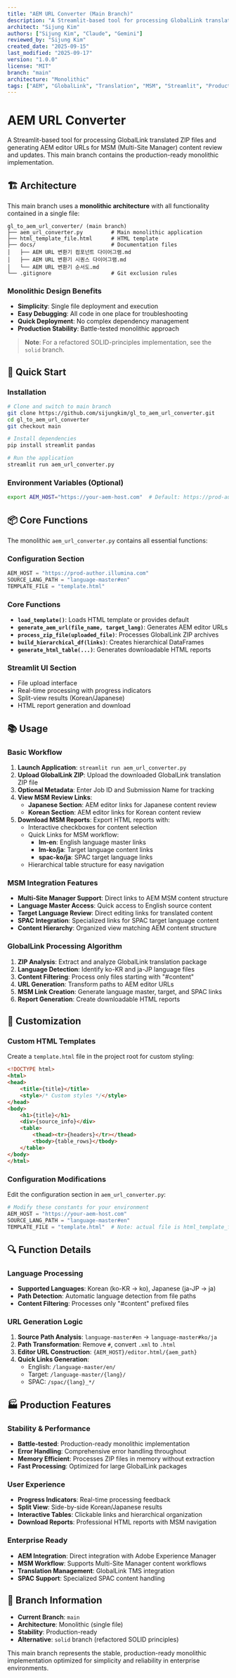 ```yaml
---
title: "AEM URL Converter (Main Branch)"
description: "A Streamlit-based tool for processing GlobalLink translated ZIP files and generating AEM editor URLs for MSM (Multi-Site Manager) content review and updates across English, target languages, and SPAC target languages. Monolithic implementation."
architect: "Sijung Kim"
authors: ["Sijung Kim", "Claude", "Gemini"]
reviewed_by: "Sijung Kim"
created_date: "2025-09-15"
last_modified: "2025-09-17"
version: "1.0.0"
license: "MIT"
branch: "main"
architecture: "Monolithic"
tags: ["AEM", "GlobalLink", "Translation", "MSM", "Streamlit", "Production"]
---
```


# AEM URL Converter

A Streamlit-based tool for processing GlobalLink translated ZIP files and generating AEM editor URLs for MSM (Multi-Site Manager) content review and updates. This main branch contains the production-ready monolithic implementation.

## 🏗️ Architecture

This main branch uses a **monolithic architecture** with all functionality contained in a single file:

```
gl_to_aem_url_converter/ (main branch)
├── aem_url_converter.py         # Main monolithic application
├── html_template_file.html      # HTML template
├── docs/                        # Documentation files
│   ├── AEM URL 변환기 컴포넌트 다이어그램.md
│   ├── AEM URL 변환기 시퀀스 다이어그램.md
│   └── AEM URL 변환기 순서도.md
└── .gitignore                   # Git exclusion rules
```

### Monolithic Design Benefits
- **Simplicity**: Single file deployment and execution
- **Easy Debugging**: All code in one place for troubleshooting
- **Quick Deployment**: No complex dependency management
- **Production Stability**: Battle-tested monolithic approach

> **Note**: For a refactored SOLID-principles implementation, see the `solid` branch.

## 🚀 Quick Start

### Installation
```bash
# Clone and switch to main branch
git clone https://github.com/sijungkim/gl_to_aem_url_converter.git
cd gl_to_aem_url_converter
git checkout main

# Install dependencies
pip install streamlit pandas

# Run the application
streamlit run aem_url_converter.py
```

### Environment Variables (Optional)
```bash
export AEM_HOST="https://your-aem-host.com"  # Default: https://prod-author.illumina.com
```

## 📦 Core Functions

The monolithic `aem_url_converter.py` contains all essential functions:

### **Configuration Section**
```python
AEM_HOST = "https://prod-author.illumina.com"
SOURCE_LANG_PATH = "language-master#en"
TEMPLATE_FILE = "template.html"
```

### **Core Functions**
- **`load_template()`**: Loads HTML template or provides default
- **`generate_aem_url(file_name, target_lang)`**: Generates AEM editor URLs
- **`process_zip_file(uploaded_file)`**: Processes GlobalLink ZIP archives
- **`build_hierarchical_df(links)`**: Creates hierarchical DataFrames
- **`generate_html_table(...)`**: Generates downloadable HTML reports

### **Streamlit UI Section**
- File upload interface
- Real-time processing with progress indicators
- Split-view results (Korean/Japanese)
- HTML report generation and download

## 📚 Usage

### Basic Workflow
1. **Launch Application**: `streamlit run aem_url_converter.py`
2. **Upload GlobalLink ZIP**: Upload the downloaded GlobalLink translation ZIP file
3. **Optional Metadata**: Enter Job ID and Submission Name for tracking
4. **View MSM Review Links**:
   - **Japanese Section**: AEM editor links for Japanese content review
   - **Korean Section**: AEM editor links for Korean content review
5. **Download MSM Reports**: Export HTML reports with:
   - Interactive checkboxes for content selection
   - Quick Links for MSM workflow:
     - **lm-en**: English language master links
     - **lm-ko/ja**: Target language content links
     - **spac-ko/ja**: SPAC target language links
   - Hierarchical table structure for easy navigation

### MSM Integration Features
- **Multi-Site Manager Support**: Direct links to AEM MSM content structure
- **Language Master Access**: Quick access to English source content
- **Target Language Review**: Direct editing links for translated content
- **SPAC Integration**: Specialized links for SPAC target language content
- **Content Hierarchy**: Organized view matching AEM content structure

### GlobalLink Processing Algorithm
1. **ZIP Analysis**: Extract and analyze GlobalLink translation package
2. **Language Detection**: Identify ko-KR and ja-JP language files
3. **Content Filtering**: Process only files starting with "#content"
4. **URL Generation**: Transform paths to AEM editor URLs
5. **MSM Link Creation**: Generate language master, target, and SPAC links
6. **Report Generation**: Create downloadable HTML reports

## 🔧 Customization

### Custom HTML Templates
Create a `template.html` file in the project root for custom styling:

```html
<!DOCTYPE html>
<html>
<head>
    <title>{title}</title>
    <style>/* Custom styles */</style>
</head>
<body>
    <h1>{title}</h1>
    <div>{source_info}</div>
    <table>
        <thead><tr>{headers}</tr></thead>
        <tbody>{table_rows}</tbody>
    </table>
</body>
</html>
```

### Configuration Modifications
Edit the configuration section in `aem_url_converter.py`:
```python
# Modify these constants for your environment
AEM_HOST = "https://your-aem-host.com"
SOURCE_LANG_PATH = "language-master#en"
TEMPLATE_FILE = "template.html"  # Note: actual file is html_template_file.html
```

## 🔍 Function Details

### Language Processing
- **Supported Languages**: Korean (ko-KR → ko), Japanese (ja-JP → ja)
- **Path Detection**: Automatic language detection from file paths
- **Content Filtering**: Processes only "#content" prefixed files

### URL Generation Logic
1. **Source Path Analysis**: `language-master#en` → `language-master#ko/ja`
2. **Path Transformation**: Remove `#`, convert `.xml` to `.html`
3. **Editor URL Construction**: `{AEM_HOST}/editor.html/{aem_path}`
4. **Quick Links Generation**:
   - English: `/language-master/en/`
   - Target: `/language-master/{lang}/`
   - SPAC: `/spac/{lang}_*/`

## 🏭 Production Features

### Stability & Performance
- **Battle-tested**: Production-ready monolithic implementation
- **Error Handling**: Comprehensive error handling throughout
- **Memory Efficient**: Processes ZIP files in memory without extraction
- **Fast Processing**: Optimized for large GlobalLink packages

### User Experience
- **Progress Indicators**: Real-time processing feedback
- **Split View**: Side-by-side Korean/Japanese results
- **Interactive Tables**: Clickable links and hierarchical organization
- **Download Reports**: Professional HTML reports with MSM navigation

### Enterprise Ready
- **AEM Integration**: Direct integration with Adobe Experience Manager
- **MSM Workflow**: Supports Multi-Site Manager content workflows
- **Translation Management**: GlobalLink TMS integration
- **SPAC Support**: Specialized SPAC content handling

## 🔗 Branch Information

- **Current Branch**: `main`
- **Architecture**: Monolithic (single file)
- **Stability**: Production-ready
- **Alternative**: `solid` branch (refactored SOLID principles)

This main branch represents the stable, production-ready monolithic implementation optimized for simplicity and reliability in enterprise environments.